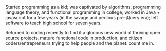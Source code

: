 Started programming as a kid; was captivated by algorithms, programming language 
theory, and functional programming in college; worked in Java + javascript for a
few years (in the savage and perilous pre-jQuery era); left software to 
teach high school for seven years.

Returned to coding recently to find it a glorious new world of thriving open 
source projects, mature functional code in production, and citizen 
coders/entrepreneurs trying to help people and the planet: count me in.
